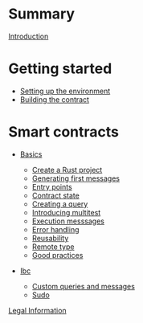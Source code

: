 # Summary

[Introduction](README.md)

# Getting started

- [Setting up the environment](setting-up-env.md)
- [Building the contract](basics/building-contract.md)

# Smart contracts

- [Basics](basics.md)

  - [Create a Rust project](basics/create-project.md)
  - [Generating first messages](basics/first-messages.md)
  - [Entry points](basics/entry-points.md)
  - [Contract state](basics/state.md)
  - [Creating a query](basics/query.md)
  - [Introducing multitest](basics/multitest-intro.md)
  - [Execution messsages](basics/execute.md)
  - [Error handling](basics/error_handling.md)
  - [Reusability](basics/reusability.md)
  - [Remote type](basics/remote.md)
  - [Good practices](basics/good-practices.md)

- [Ibc](ibc.md)
  - [Custom queries and messages]()
  - [Sudo]()

[Legal Information](impressum.md)
